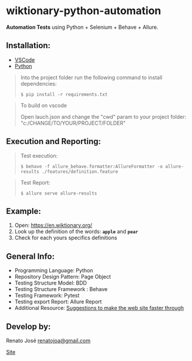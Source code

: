 # wiktionary-python-automation

**Automation Tests** using Python + Selenium + Behave + Allure.

## Installation:

- [VSCode](https://code.visualstudio.com/)
- [Python](https://www.python.org/downloads/)

> Into the project folder run the following command to install dependencies:
>
> `$ pip install -r requirements.txt`

> To build on vscode 
>
> Open lauch.json and change the "cwd" param to your project folder: "c:/CHANGE/TO/YOUR/PROJECT/FOLDER"

## Execution and Reporting:

> Test execution:
>
> `$ behave -f allure_behave.formatter:AllureFormatter -o allure-results ./features/definition.feature`

> Test Report:
>
> `$ allure serve allure-results`

## Example:

1. Open: https://en.wiktionary.org/
2. Look up the definition of the words: **`apple`** and **`pear`**
3. Check for each yours specifics definitions

## General Info:

- Programming Language: Python
- Repository Design Pattern: Page Object
- Testing Structure Model: BDD
- Testing Structure Framework : Behave
- Testing Framework: Pytest
- Testing export Report: Allure Report
- Additional Resource: [Suggestions to make the web site faster through](https://developers.google.com/speed/pagespeed/insights/?hl=pt-BR&url=https%3A%2F%2Fen.wiktionary.org%2Fwiki%2Fapple)

## Develop by:

Renato José <renatojoa@gmail.com>

[Site](http://www.renato.pw/)
